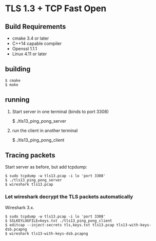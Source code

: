 # TLS 1.3 + TCP Fast Open

## Build Requirements

- cmake 3.4 or later
- C++14 capable compiler
- Openssl 1.1.1
- Linux 4.11 or later

## building

    $ cmake
    $ make

## running

1. Start server in one terminal (binds to port 3308)

      $ ./tls13_ping_pong_server

2. run the client in another terminal

      $ ./tls13_ping_pong_client

## Tracing packets

Start server as before, but add tcpdump:

    $ sudo tcpdump -w tls13.pcap -i lo 'port 3308'
    $ ./tls13_ping_pong_server
    $ wireshark tls13.pcap

### Let wireshark decrypt the TLS packets automatically

Wireshark 3.x.

    $ sudo tcpdump -w tls13.pcap -i lo 'port 3308'
    $ SSLKEYLOGFILE=keys.txt ./tls13_ping_pong_client
    $ editcap --inject-secrets tls,keys.txt tls13.pcap tls13-with-keys-dsb.pcapng
    $ wireshark tls13-with-keys-dsb.pcapng
